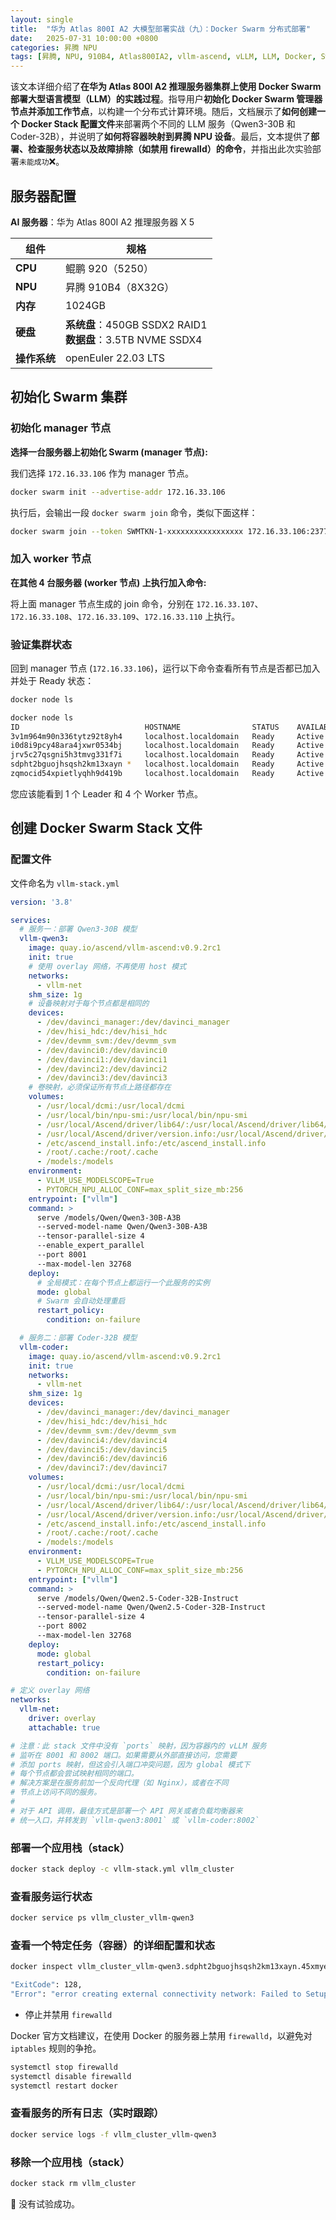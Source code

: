 ```yaml
---
layout: single
title:  "华为 Atlas 800I A2 大模型部署实战（九）：Docker Swarm 分布式部署"
date:   2025-07-31 10:00:00 +0800
categories: 昇腾 NPU
tags: [昇腾, NPU, 910B4, Atlas800IA2, vllm-ascend, vLLM, LLM, Docker, Swarm, openEuler]
---
```


该文本详细介绍了**在华为 Atlas 800I A2 推理服务器集群上使用 Docker Swarm 部署大型语言模型（LLM）的实践过程**。指导用户**初始化 Docker Swarm 管理器节点并添加工作节点**，以构建一个分布式计算环境。随后，文档展示了**如何创建一个 Docker Stack 配置文件**来部署两个不同的 LLM 服务（Qwen3-30B 和 Coder-32B），并说明了**如何将容器映射到昇腾 NPU 设备**。最后，文本提供了**部署、检查服务状态以及故障排除（如禁用 firewalld）的命令**，并指出此次实验部署`未能成功`❌。

<!--more-->

## 服务器配置

**AI 服务器**：华为 Atlas 800I A2 推理服务器 X 5

| 组件 | 规格 |
|---|---|
| **CPU** | 鲲鹏 920（5250） |
| **NPU** | 昇腾 910B4（8X32G） |
| **内存** | 1024GB |
| **硬盘** | **系统盘**：450GB SSDX2 RAID1<br>**数据盘**：3.5TB NVME SSDX4 |
| **操作系统** | openEuler 22.03 LTS |


## 初始化 Swarm 集群

### 初始化 manager 节点
**选择一台服务器上初始化 Swarm (manager 节点):**

我们选择 `172.16.33.106` 作为 manager 节点。

```bash
docker swarm init --advertise-addr 172.16.33.106
```

执行后，会输出一段 `docker swarm join` 命令，类似下面这样：

```bash
docker swarm join --token SWMTKN-1-xxxxxxxxxxxxxxxxx 172.16.33.106:2377
```

### 加入 worker 节点
**在其他 4 台服务器 (worker 节点) 上执行加入命令:**

将上面 manager 节点生成的 join 命令，分别在 `172.16.33.107`、`172.16.33.108`、`172.16.33.109`、`172.16.33.110` 上执行。

### 验证集群状态

回到 manager 节点 (`172.16.33.106`)，运行以下命令查看所有节点是否都已加入并处于 Ready 状态：

```bash
docker node ls
```
```bash
docker node ls
ID                            HOSTNAME                STATUS    AVAILABILITY   MANAGER STATUS   ENGINE VERSION
3v1m964m90n336tytz92t8yh4     localhost.localdomain   Ready     Active                          26.1.3
i0d8i9pcy48ara4jxwr0534bj     localhost.localdomain   Ready     Active                          26.1.3
jrv5c27qsgni5h3tmvg331f7i     localhost.localdomain   Ready     Active                          26.1.3
sdpht2bguojhsqsh2km13xayn *   localhost.localdomain   Ready     Active         Leader           26.1.3
zqmocid54xpietlyqhh9d419b     localhost.localdomain   Ready     Active                          26.1.3
```

您应该能看到 1 个 Leader 和 4 个 Worker 节点。


## 创建 Docker Swarm Stack 文件

### 配置文件
文件命名为 `vllm-stack.yml`

```yaml
version: '3.8'

services:
  # 服务一：部署 Qwen3-30B 模型
  vllm-qwen3:
    image: quay.io/ascend/vllm-ascend:v0.9.2rc1
    init: true
    # 使用 overlay 网络，不再使用 host 模式
    networks:
      - vllm-net
    shm_size: 1g
    # 设备映射对于每个节点都是相同的
    devices:
      - /dev/davinci_manager:/dev/davinci_manager
      - /dev/hisi_hdc:/dev/hisi_hdc
      - /dev/devmm_svm:/dev/devmm_svm
      - /dev/davinci0:/dev/davinci0
      - /dev/davinci1:/dev/davinci1
      - /dev/davinci2:/dev/davinci2
      - /dev/davinci3:/dev/davinci3
    # 卷映射，必须保证所有节点上路径都存在
    volumes:
      - /usr/local/dcmi:/usr/local/dcmi
      - /usr/local/bin/npu-smi:/usr/local/bin/npu-smi
      - /usr/local/Ascend/driver/lib64/:/usr/local/Ascend/driver/lib64/
      - /usr/local/Ascend/driver/version.info:/usr/local/Ascend/driver/version.info
      - /etc/ascend_install.info:/etc/ascend_install.info
      - /root/.cache:/root/.cache
      - /models:/models
    environment:
      - VLLM_USE_MODELSCOPE=True
      - PYTORCH_NPU_ALLOC_CONF=max_split_size_mb:256
    entrypoint: ["vllm"]
    command: >
      serve /models/Qwen/Qwen3-30B-A3B
      --served-model-name Qwen/Qwen3-30B-A3B
      --tensor-parallel-size 4
      --enable_expert_parallel
      --port 8001
      --max-model-len 32768
    deploy:
      # 全局模式：在每个节点上都运行一个此服务的实例
      mode: global
      # Swarm 会自动处理重启
      restart_policy:
        condition: on-failure

  # 服务二：部署 Coder-32B 模型
  vllm-coder:
    image: quay.io/ascend/vllm-ascend:v0.9.2rc1
    init: true
    networks:
      - vllm-net
    shm_size: 1g
    devices:
      - /dev/davinci_manager:/dev/davinci_manager
      - /dev/hisi_hdc:/dev/hisi_hdc
      - /dev/devmm_svm:/dev/devmm_svm
      - /dev/davinci4:/dev/davinci4
      - /dev/davinci5:/dev/davinci5
      - /dev/davinci6:/dev/davinci6
      - /dev/davinci7:/dev/davinci7
    volumes:
      - /usr/local/dcmi:/usr/local/dcmi
      - /usr/local/bin/npu-smi:/usr/local/bin/npu-smi
      - /usr/local/Ascend/driver/lib64/:/usr/local/Ascend/driver/lib64/
      - /usr/local/Ascend/driver/version.info:/usr/local/Ascend/driver/version.info
      - /etc/ascend_install.info:/etc/ascend_install.info
      - /root/.cache:/root/.cache
      - /models:/models
    environment:
      - VLLM_USE_MODELSCOPE=True
      - PYTORCH_NPU_ALLOC_CONF=max_split_size_mb:256
    entrypoint: ["vllm"]
    command: >
      serve /models/Qwen/Qwen2.5-Coder-32B-Instruct
      --served-model-name Qwen/Qwen2.5-Coder-32B-Instruct
      --tensor-parallel-size 4
      --port 8002
      --max-model-len 32768
    deploy:
      mode: global
      restart_policy:
        condition: on-failure

# 定义 overlay 网络
networks:
  vllm-net:
    driver: overlay
    attachable: true

# 注意：此 stack 文件中没有 `ports` 映射，因为容器内的 vLLM 服务
# 监听在 8001 和 8002 端口。如果需要从外部直接访问，您需要
# 添加 ports 映射，但这会引入端口冲突问题，因为 global 模式下
# 每个节点都会尝试映射相同的端口。
# 解决方案是在服务前加一个反向代理（如 Nginx），或者在不同
# 节点上访问不同的服务。
#
# 对于 API 调用，最佳方式是部署一个 API 网关或者负载均衡器来
# 统一入口，并转发到 `vllm-qwen3:8001` 或 `vllm-coder:8002`
```

### 部署一个应用栈（stack）

```bash
docker stack deploy -c vllm-stack.yml vllm_cluster
```

### 查看服务运行状态

```bash
docker service ps vllm_cluster_vllm-qwen3
```

### 查看一个特定任务（容器）的详细配置和状态

```bash
docker inspect vllm_cluster_vllm-qwen3.sdpht2bguojhsqsh2km13xayn.45xmyeicmds98hf36t8mq2q3r
```
```bash
"ExitCode": 128,
"Error": "error creating external connectivity network: Failed to Setup IP tables: Unable to enable SKIP DNAT rule:  (iptables failed: iptables --wait -t nat -I DOCKER -i docker_gwbridge -j RETURN: iptables: No chain/target/match by that name.\n (exit status 1))"
```

- 停止并禁用 `firewalld`

Docker 官方文档建议，在使用 Docker 的服务器上禁用 `firewalld`，以避免对 `iptables` 规则的争抢。

```bash
systemctl stop firewalld
systemctl disable firewalld
systemctl restart docker
```

### 查看服务的所有日志（实时跟踪）

```bash
docker service logs -f vllm_cluster_vllm-qwen3
```

### 移除一个应用栈（stack）

```bash
docker stack rm vllm_cluster
```

📌 没有试验成功。
